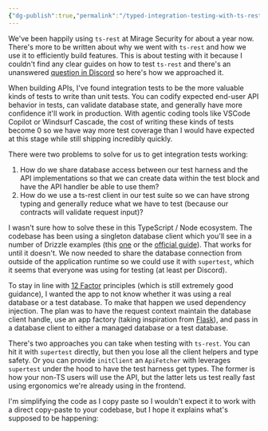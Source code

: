 ```yaml
---
{"dg-publish":true,"permalink":"/typed-integration-testing-with-ts-rest-supertest-express-and-testcontainers/"}
---
```


We've been happily using `ts-rest` at Mirage Security for about a year now. There's more to be written about why we went with `ts-rest` and how we use it to efficiently build features. This is about testing with it because I couldn't find any clear guides on how to test `ts-rest` and there's an unanswered [question in Discord](https://discord.com/channels/1055855205960392724/1055857825831731200/1259172105677836298) so here's how we approached it.

When building APIs, I've found integration tests to be the more valuable kinds of tests to write than unit tests. You can codify expected end-user API behavior in tests, can validate database state, and generally have more confidence it'll work in production. With agentic coding tools like VSCode Copilot or Windsurf Cascade, the cost of writing these kinds of tests become 0 so we have way more test coverage than I would have expected at this stage while still shipping incredibly quickly.

There were two problems to solve for us to get integration tests working:
1. How do we share database access between our test harness and the API implementations so that we can create data within the test block and have the API handler be able to use them?
2. How do we use a ts-rest client in our test suite so we can have strong typing and generally reduce what we have to test (because our contracts will validate request input)?

I wasn't sure how to solve these in this TypeScript / Node ecosystem. The codebase has been using a singleton database client which you'll see in a number of Drizzle examples (this [one](https://github.com/drizzlenext/drizzle-next) or the [official guide](https://orm.drizzle.team/docs/get-started-postgresql)). That works for until it doesn't. We now needed to share the database connection from outside of the application runtime so we could use it with `supertest`, which it seems that everyone was using for testing (at least per Discord).

To stay in line with [12 Factor](https://12factor.net) principles (which is still extremely good guidance), I wanted the app to not know whether it was using a real database or a test database. To make that happen we used dependency injection. The plan was to have the request context maintain the database client handle, use an app factory (taking inspiration from [Flask](https://flask.palletsprojects.com/en/stable/patterns/appfactories/)), and pass in a database client to either a managed database or a test database. 

There's two approaches you can take when testing with `ts-rest`. You can hit it with `supertest` directly, but then you lose all the client helpers and type safety. Or you can provide `initClient` an `ApiFetcher` with leverages `supertest` under the hood to have the test harness get types. The former is how your non-TS users will use the API, but the latter lets us test really fast using ergonomics we're already using in the frontend. 

I'm simplifying the code as I copy paste so I wouldn't expect it to work with a direct copy-paste to your codebase, but I hope it explains what's supposed to be happening:

<script src="https://gist.github.com/nickdirienzo/73d6cfb6caf29c56219340a7546ebd9c.js"></script>

